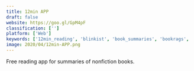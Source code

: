 ```yaml
---
title: 12min APP
draft: false 
website: https://goo.gl/GpM4pF
classification: ['']
platform: ['Web']
keywords: ['12min_reading', 'blinkist', 'book_summaries', 'bookrags', 'exploding_topics', 'exposure', 'four_minute_books', 'ghost', 'hardbound', 'instaread', 'instruqt', 'joosr', 'medium', 'open_text_summarizer', 'open_text_summarizer_online', 'podia', 'resoomer', 'shmoop', 'bookguts', 'udemy-dl']
image: 2020/04/12min-APP.png
---
```

Free reading app for summaries of nonfiction books.